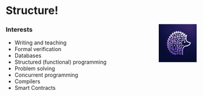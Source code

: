 # Structure!

<img src="./logo_smaller.png" width="100" height="100" align="right" alt="structured-sharpie">

### Interests
- Writing and teaching
- Formal verification
- Databases
- Structured (functional) programming
- Problem solving
- Concurrent programming
- Compilers
- Smart Contracts
